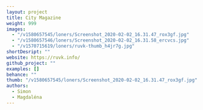 ```yaml
---
layout: project
title: City Magazine
weight: 999
images:
  - "/v1580657545/loners/Screenshot_2020-02-02_16.31.47_rox3gf.jpg"
  - "/v1580657546/loners/Screenshot_2020-02-02_16.31.58_ercvcs.jpg"
  - "/v1570715619/loners/ruvk-thumb_h4jr7g.jpg"
shortDesript: ""
website: https://ruvk.info/
github_project: ""
examples: []
behance: ""
thumb: "/v1580657545/loners/Screenshot_2020-02-02_16.31.47_rox3gf.jpg"
authors:
  - Simon
  - Magdaléna
---
```

